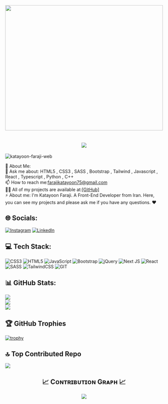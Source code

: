 <a href="#">
 <img width=100% height=400px src="https://static.wixstatic.com/media/456e21_7d2e873852a54d37943be3df62f1aa07~mv2.gif"/>
</a>

<h1 align="center">
  <a href="https://git.io/typing-svg">
    <img src="https://readme-typing-svg.herokuapp.com/?lines=Hello,+There!+👋;I'm+Katayoon+Faraji...;A+Front-end+developer;Nice+to+meet+you!&center=true&size=30&color=c576c2&background=FFFFFF00">
  </a>
</h1>
<p align="left"> <img src="https://komarev.com/ghpvc/?username=katayoon-faraji-web&label=Profile%20views&color=c576c2&style=flat" alt="katayoon-faraji-web" /> </p>
 💫 About Me:<br/>
 💬 Ask me about: HTML5 , CSS3 , SASS , Bootstrap , Tailwind , Javascript , React , Typescript , Python , C++<br/>
 📫 How to reach me:<a  href="mailto:farajikatayoon75@gmail.com">farajikatayoon75@gmail.com</a><br/>
 👨‍💻 All of my projects are available at:<a href="https://github.com/katayoon-faraji-web">[GitHub]</a> <br/>
 ⚡ About me: I'm Katayoon Faraji. A Front-End Developer from Iran. Here, you can see my projects and please ask me if you have any questions. ♥️<br/>


## 🌐 Socials:
[![Instagram](https://img.shields.io/badge/Instagram-%23E4405F.svg?logo=Instagram&logoColor=c576c2)](https://instagram.com/katayoon_faraji_web) [![LinkedIn](https://img.shields.io/badge/LinkedIn-%230077B5.svg?logo=linkedin&logoColor=c576c2)](https://www.linkedin.com/in/katayoon-faraji-web) 


## 💻 Tech Stack:
![CSS3](https://img.shields.io/badge/css3-%231572B6.svg?style=for-the-badge&logo=css3&logoColor=white) ![HTML5](https://img.shields.io/badge/html5-%23E34F26.svg?style=for-the-badge&logo=html5&logoColor=white) ![JavaScript](https://img.shields.io/badge/javascript-%23323330.svg?style=for-the-badge&logo=javascript&logoColor=%23F7DF1E) ![Bootstrap](https://img.shields.io/badge/bootstrap-%238511FA.svg?style=for-the-badge&logo=bootstrap&logoColor=white) ![jQuery](https://img.shields.io/badge/jquery-%230769AD.svg?style=for-the-badge&logo=jquery&logoColor=white) ![Next JS](https://img.shields.io/badge/Next-black?style=for-the-badge&logo=next.js&logoColor=white) ![React](https://img.shields.io/badge/react-%2320232a.svg?style=for-the-badge&logo=react&logoColor=%2361DAFB) ![SASS](https://img.shields.io/badge/SASS-hotpink.svg?style=for-the-badge&logo=SASS&logoColor=white) ![TailwindCSS](https://img.shields.io/badge/tailwindcss-%2338B2AC.svg?style=for-the-badge&logo=tailwind-css&logoColor=white) ![GIT](https://img.shields.io/badge/Git-fc6d26?style=for-the-badge&logo=git&logoColor=white)
## 📊 GitHub Stats:
![](https://github-readme-stats.vercel.app/api?username=katayoon-faraji-web&theme=cobalt&hide_border=false&include_all_commits=true&count_private=false)<br/>
![](https://github-readme-streak-stats.herokuapp.com/?userkatayoon-faraji-web&theme=cobalt&hide_border=false)<br/>
![](https://github-readme-stats.vercel.app/api/top-langs/?username=katayoon-faraji-web&theme=cobalt&hide_border=false&include_all_commits=true&count_private=false&layout=compact)

## 🏆 GitHub Trophies
[![trophy](https://github-profile-trophy.vercel.app/?username=katayoon-faraji-web&theme=coblat)](https://github.com/ryo-ma/github-profile-trophy)

## 🔝 Top Contributed Repo
![](https://github-contributor-stats.vercel.app/api?username=katayoon-faraji-web&limit=5&theme=cobalt&combine_all_yearly_contributions=true)

<!--Contribution Graph-->
<h2 align="center">📈 Cᴏɴᴛʀɪʙᴜᴛɪᴏɴ Gʀᴀᴘʜ 📈</h2>
<div align="center">
    <img src="https://github-readme-activity-graph.vercel.app/graph?username=katayoon-faraji-web&bg_color=193549&color=79d3c3&line=c792ea&point=ffeb95&area=true&hide_border=false" border-radius="15">
</div>


